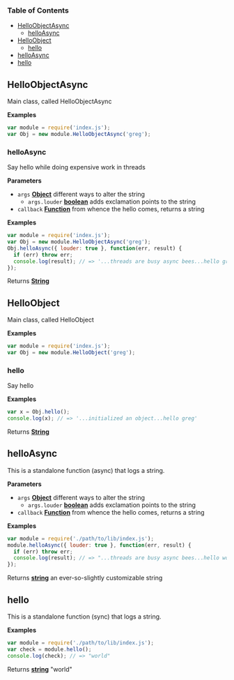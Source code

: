 <!-- Generated by documentation.js. Update this documentation by updating the source code. -->

### Table of Contents

-   [HelloObjectAsync](#helloobjectasync)
    -   [helloAsync](#helloasync)
-   [HelloObject](#helloobject)
    -   [hello](#hello)
-   [helloAsync](#helloasync-1)
-   [hello](#hello-1)

## HelloObjectAsync

Main class, called HelloObjectAsync

**Examples**

```javascript
var module = require('index.js');
var Obj = new module.HelloObjectAsync('greg');
```

### helloAsync

Say hello while doing expensive work in threads

**Parameters**

-   `args` **[Object](https://developer.mozilla.org/en-US/docs/Web/JavaScript/Reference/Global_Objects/Object)** different ways to alter the string
    -   `args.louder` **[boolean](https://developer.mozilla.org/en-US/docs/Web/JavaScript/Reference/Global_Objects/Boolean)** adds exclamation points to the string
-   `callback` **[Function](https://developer.mozilla.org/en-US/docs/Web/JavaScript/Reference/Statements/function)** from whence the hello comes, returns a string

**Examples**

```javascript
var module = require('index.js');
var Obj = new module.HelloObjectAsync('greg');
Obj.helloAsync({ louder: true }, function(err, result) {
  if (err) throw err;
  console.log(result); // => '...threads are busy async bees...hello greg!!!'
});
```

Returns **[String](https://developer.mozilla.org/en-US/docs/Web/JavaScript/Reference/Global_Objects/String)** 

## HelloObject

Main class, called HelloObject

**Examples**

```javascript
var module = require('index.js');
var Obj = new module.HelloObject('greg');
```

### hello

Say hello

**Examples**

```javascript
var x = Obj.hello();
console.log(x); // => '...initialized an object...hello greg'
```

Returns **[String](https://developer.mozilla.org/en-US/docs/Web/JavaScript/Reference/Global_Objects/String)** 

## helloAsync

This is a standalone function (async) that logs a string.

**Parameters**

-   `args` **[Object](https://developer.mozilla.org/en-US/docs/Web/JavaScript/Reference/Global_Objects/Object)** different ways to alter the string
    -   `args.louder` **[boolean](https://developer.mozilla.org/en-US/docs/Web/JavaScript/Reference/Global_Objects/Boolean)** adds exclamation points to the string
-   `callback` **[Function](https://developer.mozilla.org/en-US/docs/Web/JavaScript/Reference/Statements/function)** from whence the hello comes, returns a string

**Examples**

```javascript
var module = require('./path/to/lib/index.js');
module.helloAsync({ louder: true }, function(err, result) {
  if (err) throw err;
  console.log(result); // => "...threads are busy async bees...hello world!!!!"
});
```

Returns **[string](https://developer.mozilla.org/en-US/docs/Web/JavaScript/Reference/Global_Objects/String)** an ever-so-slightly customizable string

## hello

This is a standalone function (sync) that logs a string.

**Examples**

```javascript
var module = require('./path/to/lib/index.js');
var check = module.hello();
console.log(check); // => "world"
```

Returns **[string](https://developer.mozilla.org/en-US/docs/Web/JavaScript/Reference/Global_Objects/String)** "world"
